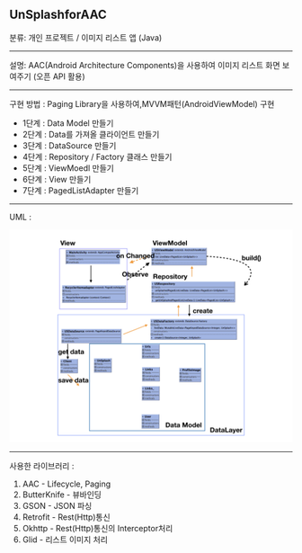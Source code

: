 ## UnSplashforAAC
분류: 개인 프로젝트 / 이미지 리스트 앱 (Java)
_ _ _

설명: AAC(Android Architecture Components)을 사용하여
이미지 리스트 화면 보여주기 (오픈 API 활용)
_ _ _

구현 방법 : Paging Library을 사용하여,MVVM패턴(AndroidViewModel) 구현
- 1단계 : Data Model 만들기
- 2단계 : Data를 가져올 클라이언트 만들기
- 3단계 : DataSource 만들기
- 4단계 : Repository / Factory 클래스 만들기
- 5단계 : ViewMoedl 만들기
- 6단계 : View 만들기
- 7단계 : PagedListAdapter 만들기

_ _ _

UML :

![UnslashforAAC_UML](./UnslashforAAC_UML.png)

_ _ _

사용한 라이브러리 :
1. AAC - Lifecycle, Paging
2. ButterKnife - 뷰바인딩
3. GSON - JSON 파싱
4. Retrofit - Rest(Http)통신
5. Okhttp - Rest(Http)통신의 Interceptor처리
6. Glid - 리스트 이미지 처리

